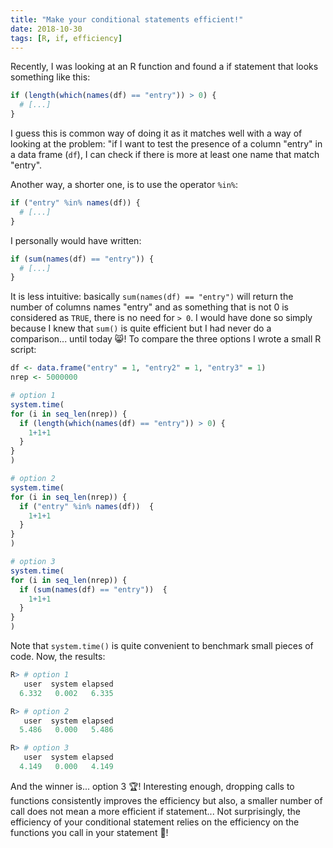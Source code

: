 ```yaml
---
title: "Make your conditional statements efficient!"
date: 2018-10-30
tags: [R, if, efficiency]
---
```



Recently, I was looking at an R function and found a if statement that looks
something like this:

```R
if (length(which(names(df) == "entry")) > 0) {
  # [...]
}
```

I guess this is common way of doing it as it matches well with a way of looking
at the problem: "if I want to test the presence of a column "entry" in a data frame
(`df`), I can check if there is more at least one name that match "entry".

Another way, a shorter one, is to use the operator `%in%`:

```R
if ("entry" %in% names(df)) {
  # [...]
}
```

I personally would have written:

```R
if (sum(names(df) == "entry")) {
  # [...]
}
```

It is less intuitive: basically `sum(names(df) == "entry")` will
return the number of columns names "entry" and as something that is not 0 is
considered as `TRUE`, there is no need for `> 0`.
I would have done so simply because I knew that `sum()` is quite efficient but
I had never do a comparison... until today :smile_cat:! To compare the three
options I wrote a small R script:


```R
df <- data.frame("entry" = 1, "entry2" = 1, "entry3" = 1)
nrep <- 5000000

# option 1
system.time(
for (i in seq_len(nrep)) {
  if (length(which(names(df) == "entry")) > 0) {
    1+1+1
  }
}
)

# option 2
system.time(
for (i in seq_len(nrep)) {
  if ("entry" %in% names(df))  {
    1+1+1
  }
}
)

# option 3
system.time(
for (i in seq_len(nrep)) {
  if (sum(names(df) == "entry"))  {
    1+1+1
  }
}
)
```

Note that `system.time()` is quite convenient to benchmark small pieces of code.
Now, the results:

```R
R> # option 1
   user  system elapsed
  6.332   0.002   6.335

R> # option 2
   user  system elapsed
  5.486   0.000   5.486

R> # option 3
   user  system elapsed
  4.149   0.000   4.149
```

And the winner is... option 3 :trophy:! Interesting enough, dropping calls to functions consistently improves the efficiency but also, a smaller number of call does not mean a more efficient if statement... Not surprisingly, the efficiency of your conditional
statement relies on the efficiency on the functions you call in your statement :imp:!
